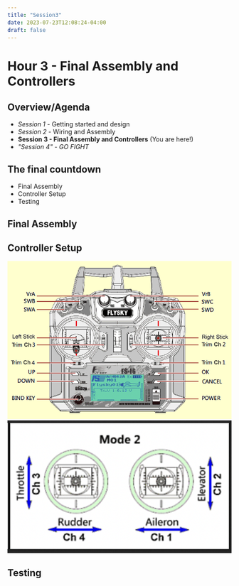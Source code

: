 ```yaml
---
title: "Session3"
date: 2023-07-23T12:08:24-04:00
draft: false
---
```



#  Hour 3 - Final Assembly and Controllers

## Overview/Agenda

* *Session 1* - Getting started and design 
* *Session 2* - Wiring and Assembly 
* **Session 3 - Final Assembly and Controllers** (You are here!)
* *"Session 4"* - *GO FIGHT*

## The final countdown
* Final Assembly
* Controller Setup
* Testing

## Final Assembly

## Controller Setup
![Flysky Controller](images/controller.png)
![Channel Mixing](images/channels.png)

## Testing

